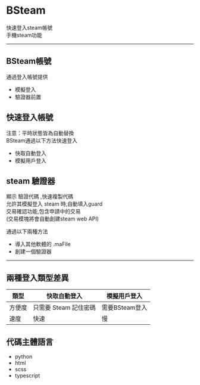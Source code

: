 # BSteam
快速登入steam帳號  
手機steam功能  

---
## BSteam帳號
通過登入帳號提供
* 模擬登入
* 驗證器前置

## 快速登入帳號
注意：平時狀態皆為自動替換  
BSteam通過以下方法快速登入
* 快取自動登入
* 模擬用戶登入

## steam 驗證器
顯示 驗證代碼 ,快速複製代碼  
允許其模擬登入 steam 時,自動填入guard  
交易確認功能,包含申請中的交易  
(交易模塊將會自動創建steam web API) 
  
通過以下兩種方法  
* 導入其他軟體的 .maFile
* 創建一個驗證器

---
## 兩種登入類型差異
| 類型 | 快取自動登入 | 模擬用戶登入 |
| --- | --- | --- |
| 方便度 | 只需要 Steam 記住密碼 | 需要BSteam登入 |
| 速度 | 快速 | 慢 |
  
## 代碼主體語言
* python
* html
* scss
* typescript
